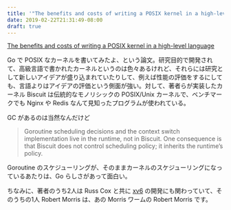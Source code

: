 ```yaml
---
title: '"The benefits and costs of writing a POSIX kernel in a high-level language" を読んだ'
date: 2019-02-22T21:31:49-08:00
draft: true
---
```


[The benefits and costs of writing a POSIX kernel in a high-level language](https://www.usenix.org/conference/osdi18/presentation/cutler)

Go で POSIX なカーネルを書いてみたよ、という論文。研究目的で開発されて、高級言語で書かれたカーネルというのは色々あるけれど、それらには研究として新しいアイデアが盛り込まれていたりして、例えば性能の評価をするにしても、言語よりはアイデアの評価という側面が強い。対して、著者らが実装したカーネル Biscuit は伝統的なモノリシックの POSIX/Unix カーネルで、ベンチマークでも Nginx や Redis なんて見知ったプログラムが使われている。

GC があるのは当然なんだけど

> Goroutine scheduling decisions and the context switch implementation live in the runtime, not in Biscuit. One consequence is that Biscuit does not control scheduling policy; it inherits the runtime’s policy. 

Goroutine のスケジューリングが、そのままカーネルのスケジューリングになっているあたりは、Go らしさがあって面白い。

ちなみに、著者のうち2人は Russ Cox と共に [xv6](https://pdos.csail.mit.edu/6.828/2018/xv6.html) の開発にも関わっていて、そのうちの1人 Robert Morris は、あの Morris ワームの Robert Morris です。
